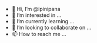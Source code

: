 - 👋 Hi, I’m @ipinipana
- 👀 I’m interested in ...
- 🌱 I’m currently learning ...
- 💞️ I’m looking to collaborate on ...
- 📫 How to reach me ...

<!---
ipinipana/ipinipana is a ✨ special ✨ repository because its `README.md` (this file) appears on your GitHub profile.
You can click the Preview link to take a look at your changes.
--->
